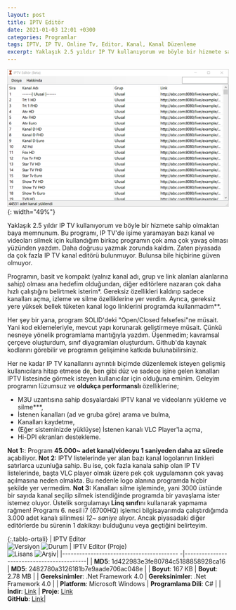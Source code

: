 ```yaml
---
layout: post
title: IPTV Editör
date: 2021-01-03 12:01 +0300
categories: Programlar
tags: IPTV, IP TV, Online Tv, Editor, Kanal, Kanal Düzenleme
excerpt: Yaklaşık 2.5 yıldır IP TV kullanıyorum ve böyle bir hizmete sahip olmaktan baya memnunum. Bu programı, IP TV'de işime yaramayan bazı kanal ve videoları silmek için kullandığım birkaç programın çok ama çok yavaş olması yüzünden yazdım. Daha doğrusu yazmak zorunda kaldım. Zaten piyasada da çok fazla IP TV kanal editörü bulunmuyor. Bulunsa bile hiçbirine güven olmuyor...
---
```

![iptv-editor](/images/programlar/iptv-editor.png){: width="49%"}

Yaklaşık 2.5 yıldır IP TV kullanıyorum ve böyle bir hizmete sahip olmaktan baya memnunum. Bu programı, IP TV'de işime yaramayan bazı kanal ve videoları silmek için kullandığım birkaç programın çok ama çok yavaş olması yüzünden yazdım. Daha doğrusu yazmak zorunda kaldım. Zaten piyasada da çok fazla IP TV kanal editörü bulunmuyor. Bulunsa bile hiçbirine güven olmuyor.

Programın, basit ve kompakt (yalnız kanal adı, grup ve link alanları alanlarına sahip) olması ana hedefim olduğundan, diğer editörlere nazaran çok daha hızlı çalıştığını belirtmek isterim*. Gereksiz özellikleri kaldırıp sadece kanalları açma, izleme ve silme özelliklerine yer verdim. Ayrıca, gereksiz yere yüksek bellek tüketen kanal logo linklerini programda kullanmadım**. 

Her şey bir yana, program SOLID'deki "Open/Closed felsefesi"ne müsait. Yani kod eklemeleriyle, mevcut yapı korunarak geliştirmeye müsait. Çünkü nesneye yönelik programlama mantığıyla yazdım. Üşenmedim; kavramsal çerçeve oluşturdum, sınıf diyagramları oluşturdum. Github'da kaynak kodlarını görebilir ve programın gelişimine katkıda bulunabilirsiniz.

Her ne kadar IP TV kanallarını ayrıntılı biçimde düzenlemek isteyen gelişmiş kullanıcılara hitap etmese de, ben gibi düz ve sadece işine gelen kanalları IPTV listesinde görmek isteyen kullanıcılar için olduğuna eminim. Geleyim programın lüzumsuz ve **oldukça performanslı** özelliklerine;

- M3U uzantısına sahip dosyalardaki IPTV kanal ve videolarını yükleme ve silme***,
- İstenen kanalları (ad ve gruba göre) arama ve bulma,
- Kanalları kaydetme,
- (Eğer sisteminizde yüklüyse) İstenen kanalı VLC Player'la açma,
- Hi-DPI ekranları destekleme.

**Not 1:**: Program **45.000~ adet kanal/videoyu 1 saniyeden daha az sürede** açabiliyor.
**Not 2:** IPTV listelerinde yer alan bazı kanal logolarının linkleri satırlarca uzunluğa sahip. Bu ise, çok fazla kanala sahip olan IP TV listelerinde, başta VLC player olmak üzere pek çok uygulamanın çok yavaş açılmasına neden olmakta. Bu nedenle logo alanına programda hiçbir şekilde yer vermedim.
**Not 3:** Kanalları silme işleminde, yani 3000 üstünde bir sayıda kanal seçilip silmek istendiğinde programda bir yavaşlama ister istemez oluyor. Üstelik sorgulamayı **Linq sınıfı**nı kullanarak yapmama rağmen! Programı 6. nesil i7 (6700HQ) işlemci bilgisayarımda çalıştırdığımda 3.000 adet kanalı silinmesi *12~ saniye* alıyor. Ancak piyasadaki diğer editörlerde bu sürenin 1 dakikayı bulduğunu veya geçtiğini belirteyim.

{:.tablo-ortali}
| IPTV Editor <br>![Versiyon](https://img.shields.io/badge/Versiyon-1.00-blueviolet.svg?style=flat) ![Durum](https://img.shields.io/badge/Durum-Çalışıyor-success.svg?style=flat) |  IPTV Editor (Proje)<br>![Lisans](https://img.shields.io/badge/Lisans-MIT-blue.svg?style=flat) ![Arşiv](https://img.shields.io/badge/Arşiv-orange.svg?style=flat)|
|----------------------------------------- -|-------------------------------------------|
| **MD5**: 1d422983e3fe80784c5188858928ca16 | **MD5**: 2482780a3126181b7e9aade706ac048e | 
| **Boyut**:  167 KB                       | **Boyut**:  2.78 MB                         |
| **Gereksinimler**: .Net Framework 4.0     | **Gereksinimler**: .Net Framework 4.0 |
| **Platform**: Microsoft Windows           | **Programlama Dili**: C# |
| **İndir**: [Link](https://www.dropbox.com/s/gyuteqtx81jq2s9/son-depremler.zip?dl=1) | **Proje**: [Link](https://www.dropbox.com/s/4cmijvnrdbmpqv4/son-depremler-proje.zip?dl=1) <br> **GitHub**: [Link](https://github.com/Umut-D/iptv-editor)|
